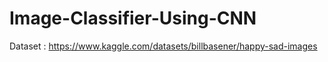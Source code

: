 # Image-Classifier-Using-CNN

Dataset : https://www.kaggle.com/datasets/billbasener/happy-sad-images
